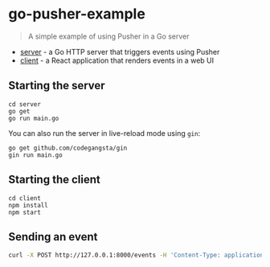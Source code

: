 # go-pusher-example

> A simple example of using Pusher in a Go server

* [server](server) - a Go HTTP server that triggers events using Pusher
* [client](client) - a React application that renders events in a web UI

## Starting the server

```
cd server
go get
go run main.go
```

You can also run the server in live-reload mode using `gin`:

```
go get github.com/codegangsta/gin
gin run main.go
```

## Starting the client

```
cd client
npm install
npm start
```

## Sending an event

```bash
curl -X POST http://127.0.0.1:8000/events -H 'Content-Type: application/json' -d '{"foo": "bar"}'
```

